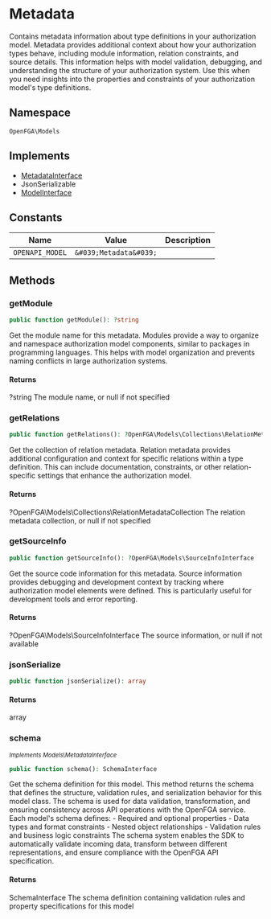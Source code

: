 # Metadata

Contains metadata information about type definitions in your authorization model. Metadata provides additional context about how your authorization types behave, including module information, relation constraints, and source details. This information helps with model validation, debugging, and understanding the structure of your authorization system. Use this when you need insights into the properties and constraints of your authorization model&#039;s type definitions.

## Namespace
`OpenFGA\Models`

## Implements
* [MetadataInterface](MetadataInterface.md)
* JsonSerializable
* [ModelInterface](ModelInterface.md)

## Constants
| Name | Value | Description |
|------|-------|-------------|
| `OPENAPI_MODEL` | `&#039;Metadata&#039;` |  |


## Methods
### getModule


```php
public function getModule(): ?string
```

Get the module name for this metadata. Modules provide a way to organize and namespace authorization model components, similar to packages in programming languages. This helps with model organization and prevents naming conflicts in large authorization systems.


#### Returns
?string
 The module name, or null if not specified

### getRelations


```php
public function getRelations(): ?OpenFGA\Models\Collections\RelationMetadataCollection
```

Get the collection of relation metadata. Relation metadata provides additional configuration and context for specific relations within a type definition. This can include documentation, constraints, or other relation-specific settings that enhance the authorization model.


#### Returns
?OpenFGA\Models\Collections\RelationMetadataCollection
 The relation metadata collection, or null if not specified

### getSourceInfo


```php
public function getSourceInfo(): ?OpenFGA\Models\SourceInfoInterface
```

Get the source code information for this metadata. Source information provides debugging and development context by tracking where authorization model elements were defined. This is particularly useful for development tools and error reporting.


#### Returns
?OpenFGA\Models\SourceInfoInterface
 The source information, or null if not available

### jsonSerialize


```php
public function jsonSerialize(): array
```



#### Returns
array

### schema

*<small>Implements Models\MetadataInterface</small>*  

```php
public function schema(): SchemaInterface
```

Get the schema definition for this model. This method returns the schema that defines the structure, validation rules, and serialization behavior for this model class. The schema is used for data validation, transformation, and ensuring consistency across API operations with the OpenFGA service. Each model&#039;s schema defines: - Required and optional properties - Data types and format constraints - Nested object relationships - Validation rules and business logic constraints The schema system enables the SDK to automatically validate incoming data, transform between different representations, and ensure compliance with the OpenFGA API specification.


#### Returns
SchemaInterface
 The schema definition containing validation rules and property specifications for this model

